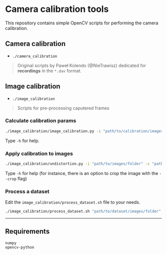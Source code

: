 # Camera calibration tools
This repository contains simple OpenCV scripts for performing the camera calibration.

## Camera calibration
- `./camera_calibration`
> Original scripts by Paweł Kolendo (@NieTrawisz) dedicated for **recordings** in the `*.dav` format.

## Image calibration
- `./image_calibration`
> Scripts for pre-processing caputered frames



### Calculate calibration params
```bash
./image_calibration/image_calibration.py -i "path/to/calibration/images/folder" -o "output/folder" --image-format "png" -t 0.2 --grid 9 6
```
Type `-h` for help.

### Apply calibration to images
```bash
./image_calibration/undistortion.py -i "path/to/images/folder" -c "path/to/calibration.npz" -o "output/folder" --image-format "png"
```
Type `-h` for help (for instance, there is an option to crop the image with the `--crop` flag)

### Process a dataset
Edit the `image_calibration/process_dataset.sh` file to your needs.
```bash
./image_calibration/process_dataset.sh "path/to/dataset/images/folder"
```
----

## Requirements
```
numpy
opencv-python
```
